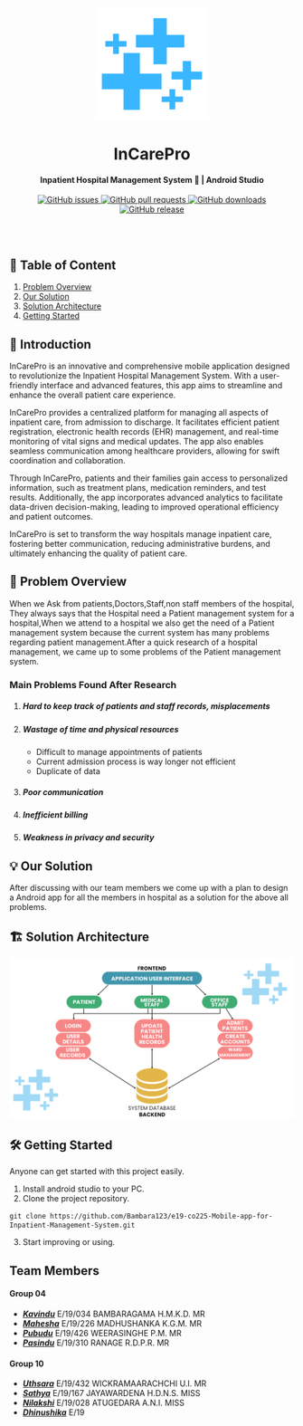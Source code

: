 <div align="center">
  <img src="docs/images/logo.png" alt="" style="height: 200px; width: 200px;">
  <h1><b>InCarePro</b></h1>
</div>

<h4 align="center">Inpatient Hospital Management System 🏥 | Android Studio</h4>

<div align="center">
    <a href="https://github.com/bambara123/Food-Delivery-Website-Project-C0226/issues">
        <img src="https://img.shields.io/github/issues/bambara123/Food-Delivery-Website-Project-C0226" alt="GitHub issues">
    </a>
    <a href="https://github.com/bambara123/Food-Delivery-Website-Project-C0226/pulls">
        <img src="https://img.shields.io/github/issues-pr/bambara123/Food-Delivery-Website-Project-C0226" alt="GitHub pull requests">
    </a>
    <a href="https://github.com/bambara123/Food-Delivery-Website-Project-C0226/releases">
        <img src="https://img.shields.io/github/downloads/bambara123/Food-Delivery-Website-Project-C0226/total" alt="GitHub downloads">
    </a>
    <a href="https://github.com/bambara123/Food-Delivery-Website-Project-C0226/releases">
        <img src="https://img.shields.io/github/v/release/bambara123/Food-Delivery-Website-Project-C0226" alt="GitHub release">
    </a>
</div>

<br></br>

## 📜 Table of Content

<ol style="list-style-type: decimal;">
  <li><a href="#problem-overview">Problem Overview</a></li>
  <li><a href="#our-solution">Our Solution</a></li>
  <li><a href="#solution-architecture">Solution Architecture</a></li>
  <li><a href="#getting-started">Getting Started</a></li>
</ol>


## 🚀 Introduction

InCarePro is an innovative and comprehensive mobile application designed to revolutionize the Inpatient Hospital Management System. With a user-friendly interface and advanced features, this app aims to streamline and enhance the overall patient care experience.

InCarePro provides a centralized platform for managing all aspects of inpatient care, from admission to discharge. It facilitates efficient patient registration, electronic health records (EHR) management, and real-time monitoring of vital signs and medical updates. The app also enables seamless communication among healthcare providers, allowing for swift coordination and collaboration.

Through InCarePro, patients and their families gain access to personalized information, such as treatment plans, medication reminders, and test results. Additionally, the app incorporates advanced analytics to facilitate data-driven decision-making, leading to improved operational efficiency and patient outcomes.

InCarePro is set to transform the way hospitals manage inpatient care, fostering better communication, reducing administrative burdens, and ultimately enhancing the quality of patient care.


<body>
  
  <h2 id="problem-overview">📌 Problem Overview</h2>
  <p>When we Ask from patients,Doctors,Staff,non staff members of the hospital, They always says that the Hospital need a Patient management system for a hospital,When we attend to a hospital we also get the need of a Patient management system because the current system has many problems regarding patient management.After a quick research of a hospital management, we came up to some problems of the Patient management system.
  <h3>Main Problems Found After Research </h3>
  <ol>
    <li>
      <h5>Hard to keep track of patients and staff records, misplacements</h5>
    </li>
    <li>
      <h5>Wastage of time and physical resources</h5>
      <ul>
        <li>Difficult to manage appointments of patients</li>
        <li>Current admission process is way longer not efficient</li>
        <li>Duplicate of data</li>
      </ul>
    </li>
    <li>
     <h5>Poor communication</h5>
    </li>
    <li>
      <h5>Inefficient billing</h5>
    </li>
    <li>
      <h5>Weakness in privacy and security</h5>
    </li>
  </ol>
  </p>

  <h2 id="our-solution">💡 Our Solution</h2>
  <p>After discussing with our team members we come up with a plan to design a Android app for all the members in hospital as a solution for the above all problems.</p>

  <h2 id="solution-architecture">🏗️ Solution Architecture</h2>
  <p><img src="docs/images/dataflow.png" alt="Solution_Archi"></p>

 <h2 id="getting-started">🛠 Getting Started</h2>

Anyone can get started with this project easily.

1. Install android studio to your PC.
2. Clone the project repository.
   
```
git clone https://github.com/Bambara123/e19-co225-Mobile-app-for-Inpatient-Management-System.git
```

3. Start improving or using.

<h2>Team Members</h2>
<h4>Group 04</h4>
<ul>
  <li><a href="https://github.com/Bambara123"><b><i>Kavindu</i></b></a> E/19/034 BAMBARAGAMA H.M.K.D. MR</li>
  <li><a href="https://github.com/Madhushanka00"><b><i>Mahesha</i></b></a> E/19/226 MADHUSHANKA K.G.M. MR</li>
  <li><a href="https://github.com/PubudU99"><b><i>Pubudu</i></b></a> E/19/426 WEERASINGHE P.M. MR </li>
  <li><a href="https://github.com/PasinduRR"><b><i>Pasindu</i></b></a> E/19/310 RANAGE R.D.P.R. MR</li>
</ul>

<h4>Group 10</h4>
<ul>
  <li><a href="https://github.com/uthsaraiw"><b><i>Uthsara</i></b></a> E/19/432 WICKRAMAARACHCHI U.I. MR</li>
  <li><a href="https://github.com/sath8"><b><i>Sathya</i></b></a> E/19/167 JAYAWARDENA H.D.N.S. MISS</li>
  <li><a href="https://github.com/NilakshiInduwara"><b><i>Nilakshi</i></b></a> E/19/028 ATUGEDARA A.N.I. MISS</li>
  <li><a href="https://github.com/DhinushikaAbrew"><b><i>Dhinushika</i></b></a>  E/19
</ul>
